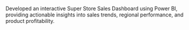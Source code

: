 Developed an interactive Super Store Sales Dashboard using Power BI, providing actionable insights into sales trends, regional performance, and product profitability.
